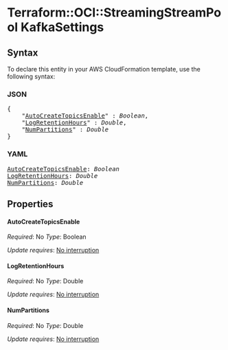 # Terraform::OCI::StreamingStreamPool KafkaSettings

## Syntax

To declare this entity in your AWS CloudFormation template, use the following syntax:

### JSON

<pre>
{
    "<a href="#autocreatetopicsenable" title="AutoCreateTopicsEnable">AutoCreateTopicsEnable</a>" : <i>Boolean</i>,
    "<a href="#logretentionhours" title="LogRetentionHours">LogRetentionHours</a>" : <i>Double</i>,
    "<a href="#numpartitions" title="NumPartitions">NumPartitions</a>" : <i>Double</i>
}
</pre>

### YAML

<pre>
<a href="#autocreatetopicsenable" title="AutoCreateTopicsEnable">AutoCreateTopicsEnable</a>: <i>Boolean</i>
<a href="#logretentionhours" title="LogRetentionHours">LogRetentionHours</a>: <i>Double</i>
<a href="#numpartitions" title="NumPartitions">NumPartitions</a>: <i>Double</i>
</pre>

## Properties

#### AutoCreateTopicsEnable

_Required_: No
_Type_: Boolean

_Update requires_: [No interruption](https://docs.aws.amazon.com/AWSCloudFormation/latest/UserGuide/using-cfn-updating-stacks-update-behaviors.html#update-no-interrupt)

#### LogRetentionHours

_Required_: No
_Type_: Double

_Update requires_: [No interruption](https://docs.aws.amazon.com/AWSCloudFormation/latest/UserGuide/using-cfn-updating-stacks-update-behaviors.html#update-no-interrupt)

#### NumPartitions

_Required_: No
_Type_: Double

_Update requires_: [No interruption](https://docs.aws.amazon.com/AWSCloudFormation/latest/UserGuide/using-cfn-updating-stacks-update-behaviors.html#update-no-interrupt)

